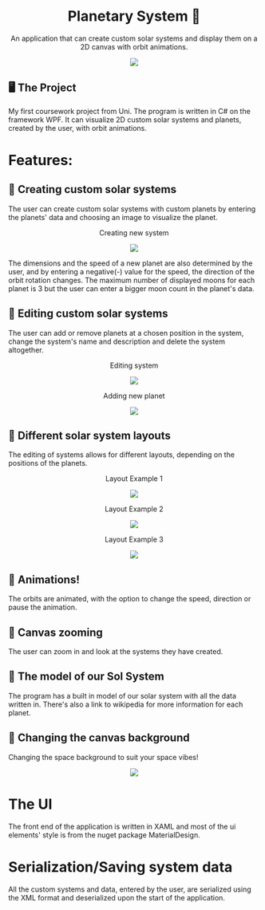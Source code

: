 <h1 align="center">Planetary System 🌌</h1>
<p align="center">
    An application that can create custom solar systems and display them on a 2D canvas with orbit animations.
</p>
<p align="center">
  <img
    src="PlanetarySystem/Images/ProjectScreenshots/ssSolSystem.jpg"
    style="display: inline-block; margin: 0 auto; max-width: 300px">
</p>

## 🖥️ The Project
My first coursework project from Uni. The program is written in C# on the framework WPF. 
It can visualize 2D custom solar systems and planets, created by the user, with orbit animations. 

# Features:

## 🌌 Creating custom solar systems
The user can create custom solar systems with custom planets by entering the planets' data and choosing an image to visualize the planet.
<p align="center">
  Creating new system
</p>
<p align="center">
  <img
    src="PlanetarySystem/Images/ProjectScreenshots/ssSystemCreation.jpg"
    style="display: inline-block; margin: 0 auto; max-width: 300px">
</p>

The dimensions and the speed of a new planet are also determined by the user, and by entering a negative(-) value for the speed,
the direction of the orbit rotation changes. The maximum number of displayed moons for each planet is 3 but the user can enter a bigger moon count 
in the planet's data.

## 🌌 Editing custom solar systems
The user can add or remove planets at a chosen position in the system, change the system's name and description and delete the system altogether.
<p align="center">
  Editing system
</p>
<p align="center">
  <img
    src="PlanetarySystem/Images/ProjectScreenshots/ssEditSystem.jpg"
    style="display: inline-block; margin: 0 auto; max-width: 300px">
</p>
<p align="center">
  Adding new planet
</p>
<p align="center">
  <img
    src="PlanetarySystem/Images/ProjectScreenshots/ssAddingNewPlanet.jpg"
    style="display: inline-block; margin: 0 auto; max-width: 300px">
</p>

## 🌌 Different solar system layouts
The editing of systems allows for different layouts, depending on the positions of the planets.
<p align="center">
  Layout Example 1
</p>
<p align="center">
  <img
    src="PlanetarySystem/Images/ProjectScreenshots/ssSystemLayout1.jpg"
    style="display: inline-block; margin: 0 auto; max-width: 300px">
</p>
<p align="center">
  Layout Example 2
</p>
<p align="center">
  <img
    src="PlanetarySystem/Images/ProjectScreenshots/ssSystemLayout2.jpg"
    style="display: inline-block; margin: 0 auto; max-width: 300px">
</p>
<p align="center">
  Layout Example 3
</p>
<p align="center">
  <img
    src="PlanetarySystem/Images/ProjectScreenshots/ssSystemLayout3.jpg"
    style="display: inline-block; margin: 0 auto; max-width: 300px">
</p>

## 🌌 Animations!
The orbits are animated, with the option to change the speed, direction or pause the animation.

## 🌌 Canvas zooming
The user can zoom in and look at the systems they have created.

## 🌌 The model of our Sol System
The program has a built in model of our solar system with all the data written in. There's also a link to wikipedia for more information for each planet.

## 🌌 Changing the canvas background
Changing the space background to suit your space vibes!
<p align="center">
  <img
    src="PlanetarySystem/Images/ProjectScreenshots/ssBackgroundChange2.jpg"
    style="display: inline-block; margin: 0 auto; max-width: 300px">
</p>

# The UI
The front end of the application is written in XAML and most of the ui elements' style is from the nuget package MaterialDesign.

# Serialization/Saving system data
All the custom systems and data, entered by the user, are serialized using the XML format and deserialized upon the start of the application.
